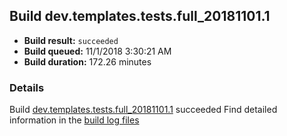 ## Build dev.templates.tests.full_20181101.1
- **Build result:** `succeeded`
- **Build queued:** 11/1/2018 3:30:21 AM
- **Build duration:** 172.26 minutes
### Details
Build [dev.templates.tests.full_20181101.1](https://winappstudio.visualstudio.com/web/build.aspx?pcguid=a4ef43be-68ce-4195-a619-079b4d9834c2&builduri=vstfs%3a%2f%2f%2fBuild%2fBuild%2f26507) succeeded
Find detailed information in the [build log files](https://uwpctdiags.blob.core.windows.net/buildlogs/dev.templates.tests.full_20181101.1_logs.zip)
